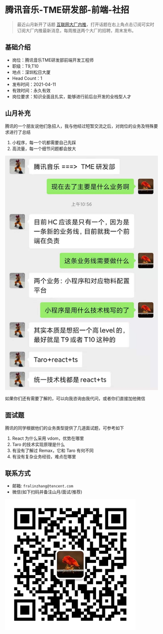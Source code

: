 # 腾讯音乐-TME研发部-前端-社招

> 最近山月新开了话题 [互联网大厂内推](https://mp.weixin.qq.com/mp/appmsgalbum?__biz=MzA3MzU0MjIzMA==&action=getalbum&album_id=1411740238032240644#wechat_redirect)，打开话题在右上角点击订阅可实时订阅大厂内推最新消息，每周推送两个大厂的招聘，周末发布。

## 基础介绍

+ 岗位：腾讯音乐TME研发部前端开发工程师
+ 职级：T9,T10
+ 地点：深圳松日大厦
+ Head Count：1
+ 发布时间：2021-04-11
+ 有效时间：永久有效
+ 岗位要求：知识全面且扎实，能够进行前后台开发的全栈型人才

## 山月补充

腾讯的一个朋友说他们急招人，我与他经过短暂交流之后，对岗位的业务及特殊要求进行了总结

1. 小程序，每一个坑都需要自己先踩
1. 高流量，每一个细节问题都会放大

![](./assets/yinyue-fe.jpg)

如果你们还有需要了解的，可以向我咨询由我代问，或者你们直接加他微信

## 面试题

腾讯的同学根据他们的业务类型提供了几道面试题，可参考如下

1. React 为什么采用 vdom，优势在哪里
1. Taro 的技术实现原理是什么
1. 有没有了解过 Remax，它和 Taro 有何不同
1. 有没有复杂业务经验，难点在哪里

## 联系方式

+ 邮箱: `fralinzhang@tencent.com`
+ 微信(如下扫码并备注山月/面试/推荐)

![](./assets/we-shanyue.jpg)
